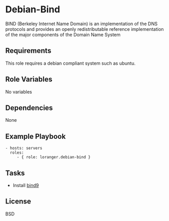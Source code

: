 Debian-Bind
===========

BIND (Berkeley Internet Name Domain) is an implementation of the DNS protocols and provides an openly redistributable reference implementation of the major components of the Domain Name System

Requirements
------------

This role requires a debian compliant system such as ubuntu.

Role Variables
--------------

No variables

Dependencies
------------

None

Example Playbook
----------------

    - hosts: servers
      roles:
         - { role: loranger.debian-bind }

Tasks
-----

  - Install [bind9](http://www.bind9.net/)
  

License
-------

BSD